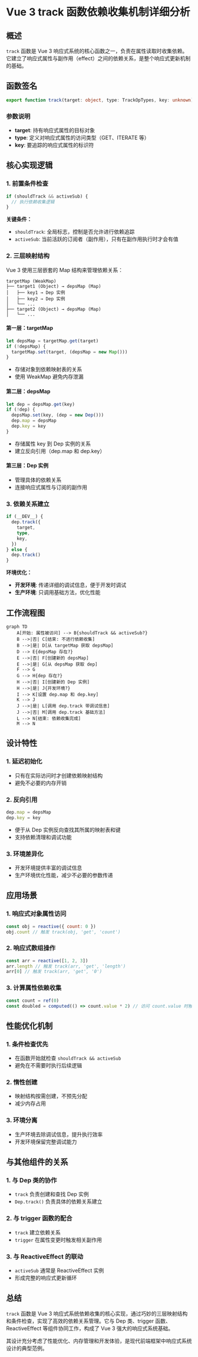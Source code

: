 # Vue 3 track 函数依赖收集机制详细分析

## 概述

`track` 函数是 Vue 3 响应式系统的核心函数之一，负责在属性读取时收集依赖。它建立了响应式属性与副作用（effect）之间的依赖关系，是整个响应式更新机制的基础。

## 函数签名

```typescript
export function track(target: object, type: TrackOpTypes, key: unknown): void
```

### 参数说明

- **target**: 持有响应式属性的目标对象
- **type**: 定义对响应式属性的访问类型（GET、ITERATE 等）
- **key**: 要追踪的响应式属性的标识符

## 核心实现逻辑

### 1. 前置条件检查

```typescript
if (shouldTrack && activeSub) {
  // 执行依赖收集逻辑
}
```

**关键条件：**

- `shouldTrack`: 全局标志，控制是否允许进行依赖追踪
- `activeSub`: 当前活跃的订阅者（副作用），只有在副作用执行时才会有值

### 2. 三层映射结构

Vue 3 使用三层嵌套的 Map 结构来管理依赖关系：

```
targetMap (WeakMap)
├── target1 (Object) → depsMap (Map)
│   ├── key1 → Dep 实例
│   ├── key2 → Dep 实例
│   └── ...
├── target2 (Object) → depsMap (Map)
│   └── ...
```

#### 第一层：targetMap

```typescript
let depsMap = targetMap.get(target)
if (!depsMap) {
  targetMap.set(target, (depsMap = new Map()))
}
```

- 存储对象到依赖映射表的关系
- 使用 WeakMap 避免内存泄漏

#### 第二层：depsMap

```typescript
let dep = depsMap.get(key)
if (!dep) {
  depsMap.set(key, (dep = new Dep()))
  dep.map = depsMap
  dep.key = key
}
```

- 存储属性 key 到 Dep 实例的关系
- 建立反向引用（dep.map 和 dep.key）

#### 第三层：Dep 实例

- 管理具体的依赖关系
- 连接响应式属性与订阅的副作用

### 3. 依赖关系建立

```typescript
if (__DEV__) {
  dep.track({
    target,
    type,
    key,
  })
} else {
  dep.track()
}
```

**环境优化：**

- **开发环境**: 传递详细的调试信息，便于开发时调试
- **生产环境**: 只调用基础方法，优化性能

## 工作流程图

```mermaid
graph TD
    A[开始: 属性被访问] --> B{shouldTrack && activeSub?}
    B -->|否| C[结束: 不进行依赖收集]
    B -->|是| D[从 targetMap 获取 depsMap]
    D --> E{depsMap 存在?}
    E -->|否| F[创建新的 depsMap]
    E -->|是| G[从 depsMap 获取 dep]
    F --> G
    G --> H{dep 存在?}
    H -->|否| I[创建新的 Dep 实例]
    H -->|是| J{开发环境?}
    I --> K[设置 dep.map 和 dep.key]
    K --> J
    J -->|是| L[调用 dep.track 带调试信息]
    J -->|否| M[调用 dep.track 基础方法]
    L --> N[结束: 依赖收集完成]
    M --> N
```

## 设计特性

### 1. 延迟初始化

- 只有在实际访问时才创建依赖映射结构
- 避免不必要的内存开销

### 2. 反向引用

```typescript
dep.map = depsMap
dep.key = key
```

- 便于从 Dep 实例反向查找其所属的映射表和键
- 支持依赖清理和调试功能

### 3. 环境差异化

- 开发环境提供丰富的调试信息
- 生产环境优化性能，减少不必要的参数传递

## 应用场景

### 1. 响应式对象属性访问

```javascript
const obj = reactive({ count: 0 })
obj.count // 触发 track(obj, 'get', 'count')
```

### 2. 响应式数组操作

```javascript
const arr = reactive([1, 2, 3])
arr.length // 触发 track(arr, 'get', 'length')
arr[0] // 触发 track(arr, 'get', '0')
```

### 3. 计算属性依赖收集

```javascript
const count = ref(0)
const doubled = computed(() => count.value * 2) // 访问 count.value 时触发 track
```

## 性能优化机制

### 1. 条件检查优先

- 在函数开始就检查 `shouldTrack && activeSub`
- 避免在不需要时执行后续逻辑

### 2. 惰性创建

- 映射结构按需创建，不预先分配
- 减少内存占用

### 3. 环境分离

- 生产环境去除调试信息，提升执行效率
- 开发环境保留完整调试能力

## 与其他组件的关系

### 1. 与 Dep 类的协作

- `track` 负责创建和查找 Dep 实例
- `Dep.track()` 负责具体的依赖关系建立

### 2. 与 trigger 函数的配合

- `track` 建立依赖关系
- `trigger` 在属性变更时触发相关副作用

### 3. 与 ReactiveEffect 的联动

- `activeSub` 通常是 ReactiveEffect 实例
- 形成完整的响应式更新循环

## 总结

`track` 函数是 Vue 3 响应式系统依赖收集的核心实现，通过巧妙的三层映射结构和条件检查，实现了高效的依赖关系管理。它与 Dep 类、trigger 函数、ReactiveEffect 等组件协同工作，构成了 Vue 3 强大的响应式系统基础。

其设计充分考虑了性能优化、内存管理和开发体验，是现代前端框架中响应式系统设计的典型范例。
